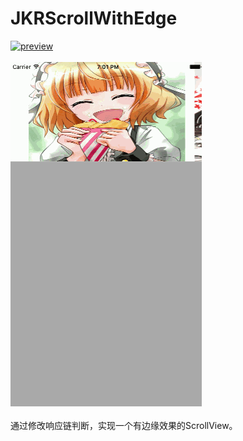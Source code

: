 JKRScrollWithEdge
==============
[![preview](https://travis-ci.org/Joker-388/MessageImageCategory.svg?branch=master)](http://www.jianshu.com/u/95d5ea0acd19)&nbsp;<br><br>
[![preview](https://github.com/Joker-388/JKRScrollWithEdge/blob/master/scrolledge.gif)](http://www.jianshu.com/u/95d5ea0acd19)&nbsp;
<br><br>通过修改响应链判断，实现一个有边缘效果的ScrollView。
